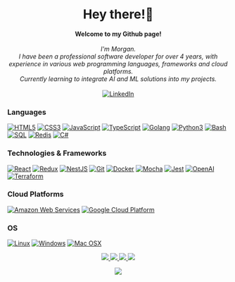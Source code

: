 <h1 align="center">Hey there!👋</h1>

<p align="center">
    <b>Welcome to my Github page!</b><br><br>
    <i>
        I'm Morgan.<br>
        I have been a professional software developer for over 4 years, with experience
        in various web programming languages, frameworks and cloud platforms.<br>
        Currently learning to integrate AI and ML solutions into my projects.<br>
    </i><br>
    <a href="https://www.linkedin.com/in/morgan-collens">
        <img src="https://img.shields.io/badge/LinkedIn-blue?style=flat-square&logo=linkedin" alt="LinkedIn">
    </a>
</p>

### Languages
[![HTML5](https://img.shields.io/badge/html5-black?style=for-the-badge&logo=html5)](https://hub.docker.com/u/morgancollens)
[![CSS3](https://img.shields.io/badge/css3-black?style=for-the-badge&logo=css3)](https://hub.docker.com/u/morgancollens)
[![JavaScript](https://img.shields.io/badge/javascript-black?style=for-the-badge&logo=javascript)](https://github.com/morgancollens)
[![TypeScript](https://img.shields.io/badge/typescript-black?style=for-the-badge&logo=typescript)](https://github.com/morgancollens)
[![Golang](https://img.shields.io/badge/golang-black?style=for-the-badge&logo=go)](https://github.com/morgancollens)
[![Python3](https://img.shields.io/badge/python3-black?style=for-the-badge&logo=python)](https://github.com/morgancollens)
[![Bash](https://img.shields.io/badge/bash-black?style=for-the-badge&logo=gnu-bash&logoColor=white)](https://github.com/morgancollens)
[![SQL](https://img.shields.io/badge/sql-black?style=for-the-badge&logo=mysql)](https://github.com/morgancollens)
[![Redis](https://img.shields.io/badge/redis-black?style=for-the-badge&logo=redis)](https://github.com/morgancollens)
[![C#](https://img.shields.io/badge/c%23-black?style=for-the-badge&logo=c-sharp)](https://github.com/morgancollens)

### Technologies & Frameworks
[![React](https://img.shields.io/badge/react-black?style=for-the-badge&logo=react)](https://github.com/morgancollens)
[![Redux](https://img.shields.io/badge/Redux-black?style=for-the-badge&logo=redux)](https://github.com/morgancollens)
[![NestJS](https://img.shields.io/badge/nestjs-black?style=for-the-badge&logo=nestjs)](https://github.com/morgancollens)
[![Git](https://img.shields.io/badge/git-black?style=for-the-badge&logo=git)](https://github.com/morgancollens)
[![Docker](https://img.shields.io/badge/docker-black?style=for-the-badge&logo=docker)](https://hub.docker.com/u/morgancollens)
[![Mocha](https://img.shields.io/badge/mocha-black?style=for-the-badge&logo=mocha)](https://hub.docker.com/u/morgancollens)
[![Jest](https://img.shields.io/badge/jest-black?style=for-the-badge&logo=jest)](https://hub.docker.com/u/morgancollens)
[![OpenAI](https://img.shields.io/badge/openai-black?style=for-the-badge&logo=openai)](https://github.com/morgancollens)
[![Terraform](https://img.shields.io/badge/terraform-black?style=for-the-badge&logo=terraform)](https://github.com/morgancollens)

### Cloud Platforms
[![Amazon Web Services](https://img.shields.io/badge/Amazon%20Web%20Services-black?style=for-the-badge&logo=amazonaws)](https://github.com/morgancollens)
[![Google Cloud Platform](https://img.shields.io/badge/Google%20Cloud%20Platform-black?style=for-the-badge&logo=googlecloud)](https://github.com/morgancollens)

### OS
[![Linux](https://img.shields.io/badge/linux-black?style=for-the-badge&logo=Linux)](https://github.com/morgancollens)
[![Windows](https://img.shields.io/badge/Windows-black?style=for-the-badge&logo=Windows)](https://github.com/morgancollens)
[![Mac OSX](https://img.shields.io/badge/mac-black?style=for-the-badge&logo=Mac)](https://github.com/morgancollens)

<p align="center">
  <a href="https://github.com/morgancollens">
    <img src="http://github-profile-summary-cards.vercel.app/api/cards/profile-details?username=morgancollens&theme=transparent" />
  </a>
  <a href="https://github.com/morgancollens">
    <img src="https://github-readme-streak-stats.herokuapp.com/?user=morgancollens&hide_border=true&card_width=338&theme=transparent" />
  </a>
  <a href="https://github.com/morgancollens">
    <img src="http://github-profile-summary-cards.vercel.app/api/cards/stats?username=morgancollens&theme=transparent" />
  </a>
  <a href="https://github.com/morgancollens">
    <img src="https://github-readme-stats.vercel.app/api/top-langs/?username=morgancollens&langs_count=10&exclude_repo=&hide=jupyter%20notebook,vim%20script,cmake,makefile,batchfile,emacs%20lisp,css,html&layout=default&card_width=699&hide_border=true&theme=transparent" />
  </a>
</p>

<p align="center">
  <a href="https://github.com/morgancollens">
    <img src="https://komarev.com/ghpvc/?username=morgancollens&color=blue&style=flat)" />
  </a>
</p>

